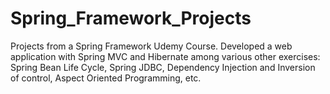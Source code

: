 # Spring_Framework_Projects
Projects from a Spring Framework Udemy Course. Developed a web application with Spring MVC and Hibernate among various other exercises: Spring Bean Life Cycle, Spring JDBC, Dependency Injection and Inversion of control, Aspect Oriented Programming, etc. 
